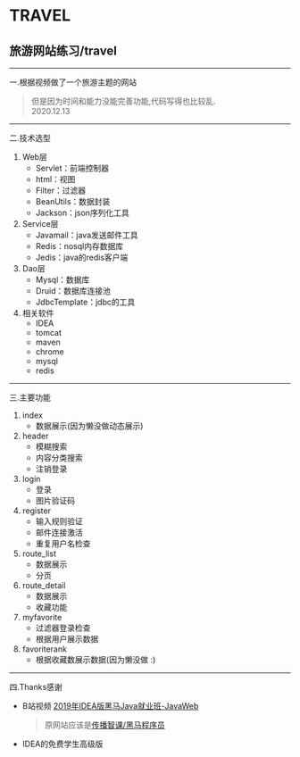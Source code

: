 # TRAVEL

## 旅游网站练习/travel

------

一.根据视频做了一个旅游主题的网站
>但是因为时间和能力没能完善功能,代码写得也比较乱.  
>2020.12.13

------

二.技术选型
  1. Web层
     * Servlet：前端控制器
     * html：视图
     * Filter：过滤器
     * BeanUtils：数据封装
     * Jackson：json序列化工具
  2. Service层
     * Javamail：java发送邮件工具
     * Redis：nosql内存数据库
     * Jedis：java的redis客户端
  3. Dao层
     * Mysql：数据库
     * Druid：数据库连接池
     * JdbcTemplate：jdbc的工具
  4. 相关软件
     * IDEA
     * tomcat
     * maven
     * chrome
     * mysql
     * redis
     
------

三.主要功能
  1. index
     * 数据展示(因为懒没做动态展示)
  2. header
     * 模糊搜索
     * 内容分类搜索
     * 注销登录
  3. login
     * 登录
     * 图片验证码
  4. register
     * 输入规则验证
     * 邮件连接激活
     * 重复用户名检查
  5. route_list
     * 数据展示
     * 分页
  6. route_detail
     * 数据展示
     * 收藏功能
  7. myfavorite
     * 过滤器登录检查
     * 根据用户展示数据
  8. favoriterank
     * 根据收藏数展示数据(因为懒没做 :)

------
四.Thanks感谢
  * B站视频 [2019年IDEA版黑马Java就业班-JavaWeb](https://www.bilibili.com/video/BV11741127ic)
    >原网站应该是[传播智课/黑马程序员](http://www.itcast.cn/)
  * IDEA的免费学生高级版
     

